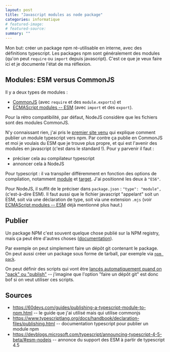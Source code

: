 ```yaml
---
layout: post
title: "Javascript modules as node package"
categories: informatique
# featured-image: 
# featured-source: 
summary: ""
---
```


Mon but: créer un package npm ré-utilisable en interne, avec des définitions typescript. Les packages npm sont généralement des modules (qu'on peut `require` ou `import` depuis javascript). C'est ce que je veux faire ici et je documente l'état de ma réflexion.

## Modules: ESM versus CommonJS

Il y a deux types de modules :

- [CommonJS](https://nodejs.org/api/modules.html#modules-commonjs-modules) (avec `require` et des `module.exports`) et
- [ECMAScript modules -- ESM](https://nodejs.org/api/esm.html#modules-ecmascript-modules) (avec `import` et des `export`).

Pour la rétro compatibilité, par défaut, NodeJS considère que les fichiers sont des modules CommonJS.

N'y connaissant rien, j'ai pris le [premier site
venu](https://60devs.com/guides/publishing-a-typescript-module-to-npm.html) qui
explique comment publier un module typescript vers npm. Par contre ça publie en
CommonJS et moi je voulais du ESM que je trouve plus propre, et qui est l'avenir
des modules en javascript (c'est dans le standard !). Pour y parvenir il faut :

- préciser cela au compilateur typescript
- annoncer cela à NodeJS

Pour typescript : il va transpiler différemment en fonction des options de compilation, notamment [module](https://www.typescriptlang.org/tsconfig#module) et [target](https://www.typescriptlang.org/tsconfig#target). J'ai positionné les deux à `"ES6"`.

Pour NodeJS, il suffit de le préciser dans `package.json` : `"type": "module",` (c'est-à-dire ESM). Il faut aussi que le fichier javascript "appelant" soit un ESM, soit via une déclaration de type, soit via une extension `.mjs` (voir [ECMAScript modules -- ESM](https://nodejs.org/api/esm.html#modules-ecmascript-modules) déjà mentionné plus haut.)

## Publier

Un package NPM c'est souvent quelque chose publié sur la NPM registry, mais ça peut être d'autres choses ([documentation](https://docs.npmjs.com/about-packages-and-modules)).

Par exemple on peut simplement faire un dépôt git contenant le package. On peut aussi créer un package sous forme de tarball, par exemple via [`npm pack`](https://docs.npmjs.com/cli/v8/commands/npm-pack).

On peut définir des scripts qui vont être [lancés automatiquement quand on "pack" ou "publish"](https://docs.npmjs.com/cli/v8/using-npm/scripts) -- j'imagine que l'option "faire un dépôt git" est donc bof si on veut utiliser ces scripts.


## Sources
- <https://60devs.com/guides/publishing-a-typescript-module-to-npm.html> -- le guide que j'ai utilisé mais qui utilise commonjs
- <https://www.typescriptlang.org/docs/handbook/declaration-files/publishing.html> -- documentation typescript pour publier un module npm
- <https://devblogs.microsoft.com/typescript/announcing-typescript-4-5-beta/#esm-nodejs> -- annonce du support des ESM à partir de typescript 4.5
